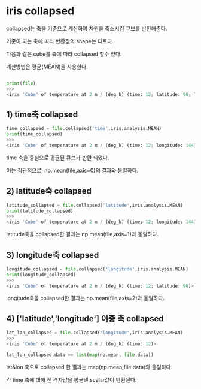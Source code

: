 # iris collapsed
collapsed는 축을 기준으로 계산하여 차원을 축소시킨 큐브를 반환해준다.

기준이 되는 축에 따라 반환값의 shape는 다르다.

다음과 같은 cube를 축에 따라 collapsed 할수 있다.

계산방법은 평균(MEAN)을 사용한다.
```python

print(file)
>>>
<iris 'Cube' of temperature at 2 m / (deg_k) (time: 12; latitude: 90; longitude: 144)>
```
## __1) time축 collapsed__ 
```python
time_collapsed = file.collapsed('time',iris.analysis.MEAN)
print(time_collapsed)
>>>
<iris 'Cube' of temperature at 2 m / (deg_k) (time: 12; longitude: 144)>
```
time 축을 중심으로 평균된 큐브가 반환 되었다.

이는 직관적으로, np.mean(file,axis=0)의 결과와 동일하다.


## __2) latitude축 collapsed__
```python
latitude_collapsed = file.collapsed('latitude',iris.analysis.MEAN)
print(latitude_collapsed)
>>>
<iris 'Cube' of temperature at 2 m / (deg_k) (time: 12; longitude: 144)>
```
latitude축을 collapsed한 결과는 np.mean(file,axis=1)과 동일하다.

## __3) longitude축 collapsed__
```python
longitude_collapsed = file.collapsed('longitude',iris.analysis.MEAN)
print(longitude_collapsed)
>>>
<iris 'Cube' of temperature at 2 m / (deg_k) (time: 12; latitude: 90)>
```
longitude축을 collapsed한 결과는 np.mean(file,axis=2)과 동일하다.

## __4) ['latitude','longitude'] 이중 축 collapsed__
```python
lat_lon_collapsed = file.collapsed('longitude',iris.analysis.MEAN)
>>>
<iris 'Cube' of temperature at 2 m / (deg_k) (time: 12)>

lat_lon_collapsed.data == list(map(np.mean, file.data))
```
lat&lon 축으로 collapsed 한 결과는 map(np.mean,file.data)와 동일하다.

각 time 축에 대해 전 격자값을 평균낸 scalar값이 반환된다.

